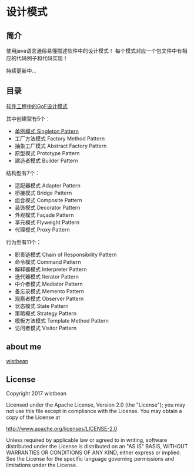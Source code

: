 设计模式
=========

## 简介

使用java语言通俗易懂描述软件中的设计模式！
每个模式对应一个包文件中有相应的代码例子和代码实现！

持续更新中...

## 目录

[软件工程中的GoF设计模式](http://www.wistbean.com/blog/2017/09/24/design-pattern/)

其中创建型有5个：

- [单例模式 Singleton Pattern](http://www.wistbean.com/blog/2017/09/26/singleton-pattern/)
- 工厂方法模式 Factory Method Pattern
- 抽象工厂模式 Abstract Factory Pattern
- 原型模式 Prototype Pattern
- 建造者模式 Builder Pattern


结构型有7个：

- 适配器模式 Adapter Pattern
- 桥接模式 Bridge Pattern
- 组合模式 Composite Pattern
- 装饰模式 Decorator Pattern
- 外观模式 Façade Pattern
- 享元模式 Flyweight Pattern
- 代理模式 Proxy Pattern

行为型有11个：

- 职责链模式 Chain of Responsibility Pattern
- 命令模式 Command Pattern
- 解释器模式 Interpreter Pattern
- 迭代器模式 Iterator Pattern
- 中介者模式 Mediator Pattern
- 备忘录模式 Memento Pattern
- 观察者模式 Observer Pattern
- 状态模式 State Pattern
- 策略模式 Strategy Pattern
- 模板方法模式 Template Method Pattern
- 访问者模式 Visitor Pattern


## about me

[wistbean](http://www.wistbean.com "wistbean")



## License

Copyright 2017 wistbean

Licensed under the Apache License, Version 2.0 (the "License");
you may not use this file except in compliance with the License.
You may obtain a copy of the License at

 http://www.apache.org/licenses/LICENSE-2.0

Unless required by applicable law or agreed to in writing, software
distributed under the License is distributed on an "AS IS" BASIS,
WITHOUT WARRANTIES OR CONDITIONS OF ANY KIND, either express or implied.
See the License for the specific language governing permissions and
limitations under the License.
